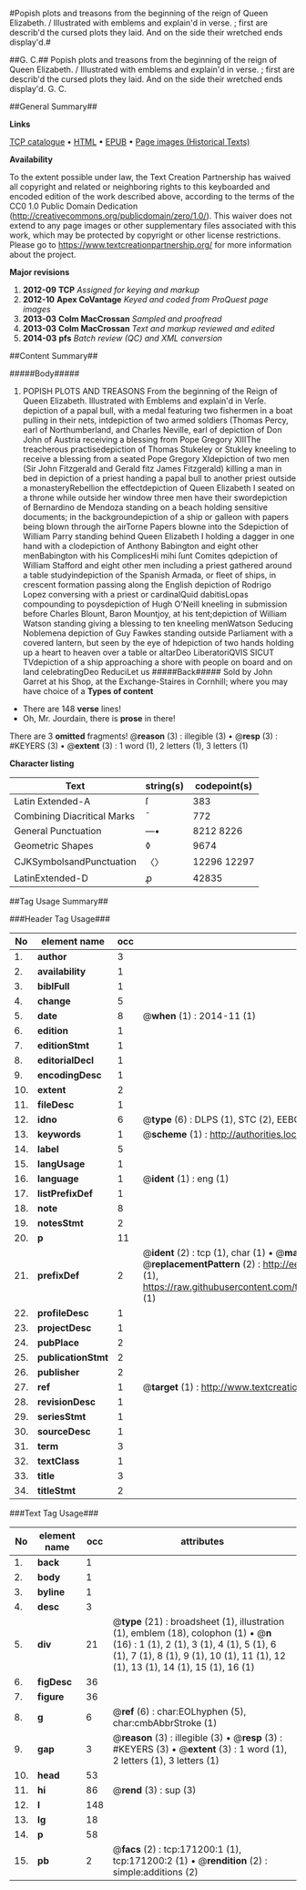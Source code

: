 #Popish plots and treasons from the beginning of the reign of Queen Elizabeth. / Illustrated with emblems and explain'd in verse. ; first are describ'd the cursed plots they laid. And on the side their wretched ends display'd.#

##G. C.##
Popish plots and treasons from the beginning of the reign of Queen Elizabeth. / Illustrated with emblems and explain'd in verse. ; first are describ'd the cursed plots they laid. And on the side their wretched ends display'd.
G. C.

##General Summary##

**Links**

[TCP catalogue](http://www.ota.ox.ac.uk/tcp/)  • 
[HTML](http://tei.it.ox.ac.uk/tcp/Texts-HTML/free/A79/A79322.html)  • 
[EPUB](http://tei.it.ox.ac.uk/tcp/Texts-EPUB/free/A79/A79322.epub) • 
[Page images (Historical Texts)](https://historicaltexts.jisc.ac.uk/eebo-45097588e)

**Availability**

To the extent possible under law, the Text Creation Partnership has waived all copyright and related or neighboring rights to this keyboarded and encoded edition of the work described above, according to the terms of the CC0 1.0 Public Domain Dedication (http://creativecommons.org/publicdomain/zero/1.0/). This waiver does not extend to any page images or other supplementary files associated with this work, which may be protected by copyright or other license restrictions. Please go to https://www.textcreationpartnership.org/ for more information about the project.

**Major revisions**

1. __2012-09__ __TCP__ *Assigned for keying and markup*
1. __2012-10__ __Apex CoVantage__ *Keyed and coded from ProQuest page images*
1. __2013-03__ __Colm MacCrossan__ *Sampled and proofread*
1. __2013-03__ __Colm MacCrossan__ *Text and markup reviewed and edited*
1. __2014-03__ __pfs__ *Batch review (QC) and XML conversion*

##Content Summary##

#####Body#####

1. POPISH PLOTS AND TREASONS From the beginning of the Reign of Queen Elizabeth. Illustrated with Emblems and explain'd in Verſe.
depiction of a papal bull, with a medal featuring two fishermen in a boat pulling in their nets, intdepiction of two armed soldiers (Thomas Percy, earl of Northumberland, and Charles Neville, earl of depiction of Don John of Austria receiving a blessing from Pope Gregory XIIIThe treacherous practisedepiction of Thomas Stukeley or Stukley kneeling to receive a blessing from a seated Pope Gregory XIdepiction of two men (Sir John Fitzgerald and Gerald fitz James Fitzgerald) killing a man in bed in depiction of a priest handing a papal bull to another priest outside a monasteryRebellion the effectdepiction of Queen Elizabeth I seated on a throne while outside her window three men have their swordepiction of Bernardino de Mendoza standing on a beach holding sensitive documents; in the backgroundepiction of a ship or galleon with papers being blown through the airTorne Papers blowne into the Sdepiction of William Parry standing behind Queen Elizabeth I holding a dagger in one hand with a clodepiction of Anthony Babington and eight other menBabington with his ComplicesHi mihi ſunt Comites qdepiction of William Stafford and eight other men including a priest gathered around a table studyindepiction of the Spanish Armada, or fleet of ships, in crescent formation passing along the English depiction of Rodrigo Lopez conversing with a priest or cardinalQuid dabitisLopas compounding to poysdepiction of Hugh O'Neill kneeling in submission before Charles Blount, Baron Mountjoy, at his tent;depiction of William Watson standing giving a blessing to ten kneeling menWatson Seducing Noblemena depiction of Guy Fawkes standing outside Parliament with a covered lantern, but seen by the eye of hdepiction of two hands holding up a heart to heaven over a table or altarDeo LiberatoriQVIS SICUT TVdepiction of a ship approaching a shore with people on board and on land celebratingDeo ReduciLet us
#####Back#####
Sold by John Garret at his Shop, at the Exchange-Staires in Cornhill; where you may have choice of a
**Types of content**

  * There are 148 **verse** lines!
  * Oh, Mr. Jourdain, there is **prose** in there!

There are 3 **omitted** fragments! 
 @__reason__ (3) : illegible (3)  •  @__resp__ (3) : #KEYERS (3)  •  @__extent__ (3) : 1 word (1), 2 letters (1), 3 letters (1)

**Character listing**


|Text|string(s)|codepoint(s)|
|---|---|---|
|Latin Extended-A|ſ|383|
|Combining             Diacritical Marks|̄|772|
|General Punctuation|—•|8212 8226|
|Geometric Shapes|◊|9674|
|CJKSymbolsandPunctuation|〈〉|12296 12297|
|LatinExtended-D|ꝓ|42835|

##Tag Usage Summary##

###Header Tag Usage###

|No|element name|occ|attributes|
|---|---|---|---|
|1.|__author__|3||
|2.|__availability__|1||
|3.|__biblFull__|1||
|4.|__change__|5||
|5.|__date__|8| @__when__ (1) : 2014-11 (1)|
|6.|__edition__|1||
|7.|__editionStmt__|1||
|8.|__editorialDecl__|1||
|9.|__encodingDesc__|1||
|10.|__extent__|2||
|11.|__fileDesc__|1||
|12.|__idno__|6| @__type__ (6) : DLPS (1), STC (2), EEBO-CITATION (1), OCLC (1), VID (1)|
|13.|__keywords__|1| @__scheme__ (1) : http://authorities.loc.gov/ (1)|
|14.|__label__|5||
|15.|__langUsage__|1||
|16.|__language__|1| @__ident__ (1) : eng (1)|
|17.|__listPrefixDef__|1||
|18.|__note__|8||
|19.|__notesStmt__|2||
|20.|__p__|11||
|21.|__prefixDef__|2| @__ident__ (2) : tcp (1), char (1)  •  @__matchPattern__ (2) : ([0-9\-]+):([0-9IVX]+) (1), (.+) (1)  •  @__replacementPattern__ (2) : http://eebo.chadwyck.com/downloadtiff?vid=$1&page=$2 (1), https://raw.githubusercontent.com/textcreationpartnership/Texts/master/tcpchars.xml#$1 (1)|
|22.|__profileDesc__|1||
|23.|__projectDesc__|1||
|24.|__pubPlace__|2||
|25.|__publicationStmt__|2||
|26.|__publisher__|2||
|27.|__ref__|1| @__target__ (1) : http://www.textcreationpartnership.org/docs/. (1)|
|28.|__revisionDesc__|1||
|29.|__seriesStmt__|1||
|30.|__sourceDesc__|1||
|31.|__term__|3||
|32.|__textClass__|1||
|33.|__title__|3||
|34.|__titleStmt__|2||


###Text Tag Usage###

|No|element name|occ|attributes|
|---|---|---|---|
|1.|__back__|1||
|2.|__body__|1||
|3.|__byline__|1||
|4.|__desc__|3||
|5.|__div__|21| @__type__ (21) : broadsheet (1), illustration (1), emblem (18), colophon (1)  •  @__n__ (16) : 1 (1), 2 (1), 3 (1), 4 (1), 5 (1), 6 (1), 7 (1), 8 (1), 9 (1), 10 (1), 11 (1), 12 (1), 13 (1), 14 (1), 15 (1), 16 (1)|
|6.|__figDesc__|36||
|7.|__figure__|36||
|8.|__g__|6| @__ref__ (6) : char:EOLhyphen (5), char:cmbAbbrStroke (1)|
|9.|__gap__|3| @__reason__ (3) : illegible (3)  •  @__resp__ (3) : #KEYERS (3)  •  @__extent__ (3) : 1 word (1), 2 letters (1), 3 letters (1)|
|10.|__head__|53||
|11.|__hi__|86| @__rend__ (3) : sup (3)|
|12.|__l__|148||
|13.|__lg__|18||
|14.|__p__|58||
|15.|__pb__|2| @__facs__ (2) : tcp:171200:1 (1), tcp:171200:2 (1)  •  @__rendition__ (2) : simple:additions (2)|
